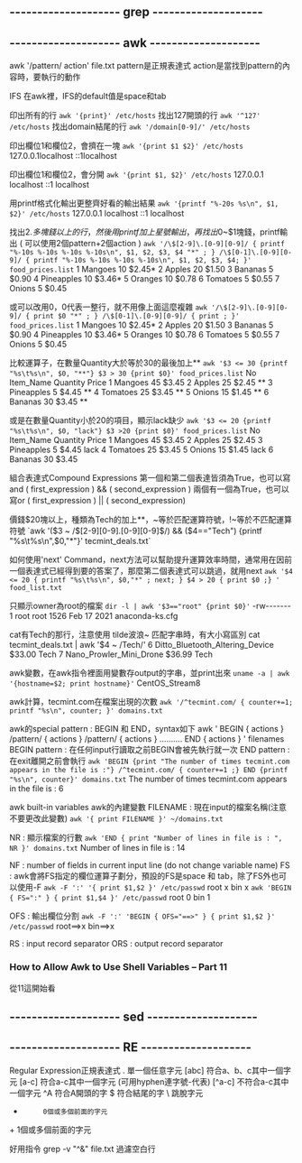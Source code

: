 ## -------------------- grep --------------------

## -------------------- awk --------------------
awk '/pattern/ action' file.txt
pattern是正規表達式
action是當找到pattern的內容時，要執行的動作

IFS
在awk裡，IFS的default值是space和tab

印出所有的行
`awk '{print}' /etc/hosts`
找出127開頭的行
`awk '^127' /etc/hosts`
找出domain結尾的行
`awk '/domain[0-9]/' /etc/hosts`

印出欄位1和欄位2，會擠在一塊
`awk '{print $1 $2}' /etc/hosts     `
127.0.0.1localhost
::1localhost

印出欄位1和欄位2，會分開
`awk '{print $1, $2}' /etc/hosts`
127.0.0.1 localhost
::1 localhost

用printf格式化輸出更整齊好看的輸出結果
`awk '{printf "%-20s %s\n", $1, $2}' /etc/hosts`
127.0.0.1            localhost
::1                  localhost

找出$2.多塊錢以上的行，然後用printf加上星號輸出，再找出$0~$1塊錢，printf輸出 ( 可以使用2個pattern+2個action )
`awk '/\$[2-9]\.[0-9][0-9]/ { printf "%-10s %-10s %-10s %-10s\n", $1, $2, $3, $4 "*" ; } /\$[0-1]\.[0-9][0-9]/ { printf "%-10s %-10s %-10s %-10s\n", $1, $2, $3, $4; }' food_prices.list`
1          Mangoes    10         $2.45*
2          Apples     20         $1.50
3          Bananas    5          $0.90
4          Pineapples 10         $3.46*
5          Oranges    10         $0.78
6          Tomatoes   5          $0.55
7          Onions     5          $0.45

或可以改用$0，$0代表一整行，就不用像上面這麼複雜
`awk '/\$[2-9]\.[0-9][0-9]/ { print $0 "*" ; } /\$[0-1]\.[0-9][0-9]/ { print ; }' food_prices.list`
1       Mangoes                    10           $2.45*
2       Apples                     20           $1.50
3       Bananas                    5            $0.90
4       Pineapples                 10           $3.46*
5       Oranges                    10           $0.78
6       Tomatoes                   5            $0.55
7       Onions                     5            $0.45

比較運算子，在數量Quantity大於等於30的最後加上**
`awk '$3 <= 30 {printf "%s\t%s\n", $0, "**"} $3 > 30 {print $0}' food_prices.list`
No      Item_Name               Quantity        Price
1       Mangoes                    45           $3.45
2       Apples                     25           $2.45   **
3       Pineapples                 5            $4.45   **
4       Tomatoes                   25           $3.45   **
5       Onions                     15           $1.45   **
6       Bananas                    30           $3.45   **

或是在數量Quantity小於20的項目，顯示lack缺少
`awk '$3 <= 20 {printf "%s\t%s\n", $0, "lack"} $3 >20 {print $0}' food_prices.list`
No      Item_Name               Quantity        Price
1       Mangoes                    45           $3.45
2       Apples                     25           $2.45
3       Pineapples                 5            $4.45   lack
4       Tomatoes                   25           $3.45
5       Onions                     15           $1.45   lack
6       Bananas                    30           $3.45

組合表達式Compound Expressions
第一個和第二個表達皆須為True，也可以寫and
( first_expression ) && ( second_expression )
兩個有一個為True，也可以寫or
( first_expression ) || ( second_expression) 

價錢$20塊以上，種類為Tech的加上**，~等於匹配運算符號，!~等於不匹配運算符號
`awk '($3 ~ /\$[2-9][0-9]\.[0-9][0-9]$/) && ($4=="Tech") {printf "%s\t%s\n",$0,"*"}' tecmint_deals.txt`

如何使用'next' Command，next方法可以幫助提升運算效率時間，通常用在因前一個表達式已經得到要的答案了，那麼第二個表達式可以跳過，就用next
`awk '$4 <= 20 { printf "%s\t%s\n", $0,"*" ; next; } $4 > 20 { print $0 ;} ' food_list.txt`

只顯示owner為root的檔案
`dir -l | awk '$3=="root" {print $0}'`
-rw-------  1 root   root        1526 Feb 17  2021 anaconda-ks.cfg

cat有Tech的那行，注意使用 tilde波浪~ 匹配字串時，有大小寫區別
cat tecmint_deals.txt | awk '$4 ~ /Tech/'
6       Ditto_Bluetooth_Altering_Device         $33.00          Tech
7       Nano_Prowler_Mini_Drone                 $36.99          Tech


awk變數，在awk指令裡面用變數存output的字串，並print出來
`uname -a | awk '{hostname=$2; print hostname}'`
CentOS_Stream8

awk計算，tecmint.com在檔案出現的次數
`awk '/^tecmint.com/ { counter+=1; printf "%s\n", counter; }' domains.txt`

awk的special pattern : BEGIN 和 END，syntax如下
awk '
 	BEGIN { actions } 
 	/pattern/ { actions }
 	/pattern/ { actions }
            ……….
	 END { actions } 
' filenames
BEGIN pattern : 在任何input行讀取之前BEGIN會被先執行就一次
END pattern   : 在exit離開之前會執行
`awk 'BEGIN {print "The number of times tecmint.com appears in the file is :"} /^tecmint.com/ { counter+=1 ;} END {printf "%s\n", counter}' domains.txt`
The number of times tecmint.com appears in the file is :
6


awk built-in variables awk的內建變數
FILENAME : 現在input的檔案名稱(注意不要更改此變數)
`awk '{ print FILENAME }' ~/domains.txt`

NR       : 顯示檔案的行數
`awk 'END { print "Number of lines in file is : ", NR }' domains.txt`
Number of lines in file is :  14

NF       : number of fields in current input line (do not change variable name)
FS       : awk會將FS指定的欄位運算子劃分，預設的FS是space 和 tab，除了FS外也可以使用-F
`awk -F ':' '{ print $1,$2 }' /etc/passwd`
root x
bin x
`awk 'BEGIN { FS=":" } { print $1,$4 }' /etc/passwd`
root 0
bin 1

OFS      : 輸出欄位分割
`awk -F ':' 'BEGIN { OFS="==>" } { print $1,$2 }' /etc/passwd`
root==>x
bin==>x


RS       : input record separator
ORS      : output record separator


### How to Allow Awk to Use Shell Variables – Part 11
從11這開始看





## -------------------- sed --------------------

## -------------------- RE --------------------
Regular Expression正規表達式
.          單一個任意字元
[abc]      符合a、b、c其中一個字元
[a-c]      符合a-c其中一個字元 (可用hyphen連字號-代表)
[^a-c]     不符合a-c其中一個字元
^A         符合A開頭的字
$          符合結尾的字
\          跳脫字元
*          0個或多個前面的字元
\+         1個或多個前面的字元

好用指令
grep -v "^&" file.txt             過濾空白行




